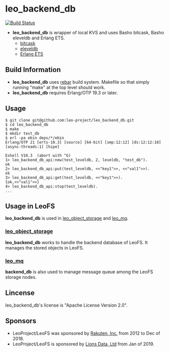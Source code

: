 leo_backend_db
==============

[![Build Status](https://secure.travis-ci.org/leo-project/leo_backend_db.png?branch=develop)](http://travis-ci.org/leo-project/leo_backend_db)

* **leo_backend_db** is wrapper of local KVS and uses Basho bitcask, Basho eleveldb and Erlang ETS.
  * [bitcask](https://github.com/basho/bitcask)
  * [eleveldb](https://github.com/basho/eleveldb)
  * [Erlang ETS](http://www.erlang.org/doc/man/ets.html)

## Build Information

* **leo_backend_db** uses [rebar](https://github.com/basho/rebar) build system. Makefile so that simply running "make" at the top level should work.
* **leo_backend_db** requires Erlang/OTP 19.3 or later.

## Usage

```
$ git clone git@github.com:leo-project/leo_backend_db.git
$ cd leo_backend_db
$ make
$ mkdir test_db
$ erl -pa ebin deps/*/ebin
Erlang/OTP 21 [erts-10.3] [source] [64-bit] [smp:12:12] [ds:12:12:10] [async-threads:1] [hipe]

Eshell V10.3  (abort with ^G)
1> leo_backend_db_api:new(test_leveldb, 2, leveldb, "test_db").
ok
2> leo_backend_db_api:put(test_leveldb, <<"key1">>, <<"val1">>).
ok
3> leo_backend_db_api:get(test_leveldb, <<"key1">>).
{ok,<<"val1">>}
4> leo_backend_db_api:stop(test_leveldb).
...
```

## Usage in LeoFS

**leo_backend_db** is used in [leo_object_storage](https://github.com/leo-project/leo_object_storage) and [leo_mq](https://github.com/leo-project/leo_mq).

### [leo_object_storage](https://github.com/leo-project/leo_object_storage)

**leo_backend_db** works to handle the backend database of LeoFS. It manages the stored objects in LeoFS.

### [leo_mq](https://github.com/leo-project/leo_mq)

**backend_db** is also used to manage message queue among the LeoFS storage nodes.

## Lincense

leo_backend_db's license is "Apache License Version 2.0".

## Sponsors

* LeoProject/LeoFS was sponsored by [Rakuten, Inc.](http://global.rakuten.com/corp/) from 2012 to Dec of 2018.
* LeoProject/LeoFS is sponsored by [Lions Data, Ltd](https://lions-data.com/) from Jan of 2019.
